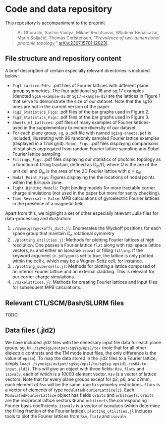 # Code and data repository

This repository is accompaniment to the preprint
> Ali Ghorashi, Sachin Vaidya, Mikael Rechtsman, Wladimir Benalcazar, Marin Soljačić, Thomas Christensen, *"Prevalence of two-dimensional photonic topology,"* [arXiv:2307.15701 (2023)](https://arxiv.org/abs/2307.15701).

## File structure and repository content

A brief description of certain especially relevant directories is included below:
- `Fig1_Lattice_Pdfs`: .pdf files of Fourier lattices with different plane group symmetries.
The four additional sg 16 and sg 17 examples (denoted `Sg16-example-$i` or `Sg17-example-$i`) are the lattices in Figure 1 that serve to demonstrate the size of our dataset.
Note that the sg16 ones are not in the current version of the paper.
- `Fig2_Statistics_Figs`: .pdf files of the bar graphs used in Figure 2.
- `Fig3_Statistics_Figs`: .pdf files of the bar graphs used in Figure 3.
- `Sheets_of_Lattices`: .pdf files of many examples of Fourier lattices- used in the supplementary to evince diversity of our dataset.
- For each plane group, `sg`, a .pdf file with named `sg$sg-sheets.pdf` is included, illustrating with 96 randomly sampled Fourier lattice examples (displayed in a 12x8 grid).
`Sobol_Figs`: .pdf files displaying comparisons of statistics aggregated from random Fourier lattice sampling and Sobol Fourier lattice sampling.
- `Fillings_Figs`: .pdf files displaying our statistics of photonic topology as a function of filling fraction, defined as $\Omega_{\text{in}}/\Omega$, where $\Omega$ is the are of the unit cell and $\Omega_{\text{in}}$ is the area of the 2D Fourier lattice with $\varepsilon = \varepsilon_{\text{in}}$.
- `Nodal_Point_Figs`: Figures displaying the the locations of nodal points within the Brillouin zone. 
- `Tight Binding Models`: Tight binding models for more tractable corner charge simulations (not used in the paper but more for sanity checking).
- `Time Reversal = False`: MPB calculations of gyroelectric Fourier lattices in the presence of a magnetic field.

Apart from this, we highlight a set of other especially relevant Julia files for data-processing and illustration:
1. `./symeigs/wyckoffs_dict.jl`: Enumerates the Wyckoff positions for each space group that maintain $C_n$ rotational symmetry
2. `./plotting_utilities.jl`: Methods for plotting Fourier lattices at high resolution. One passes a Fourier lattice `flat` along with
   real space lattice vectors, `Rs` and either an isovalue `isoval` or filling `filling`. If the keyword argument `in_polygon` is set to
   true, the lattice is only plotted within the cell `c`, which may be a Wigner-Seitz cell, for instance.
3. `./plotting_supercells.jl`: Methods for plotting a lattice composed of an interior Fourier lattice and an external cladding. This is relevant for
   our corner charge simulations.
4. `./makelattices.jl`: Methods for creating Fourier lattices and input files for subsequent MPB calculations.


## Relevant CTL/SCM/Bash/SLURM files
TODO.

## Data files (.jld2)
We have included .jld2 files with the necessary input file data for each plane group, sg, in `./symeigs/output/sg$sg/eps1/te/`
(note that for all other dielectric contrasts and the TM mode input files, the only difference is the value of `epsin`). 
To map the data stored in the .jld2 files to a Fourier lattice, simply `load(./symeigs/output/sg$sg/eps1/te/sg$sg-epsid1-res64-te-input.jld2)`. 
This will give an object with three fields: `Rsv`, `flatv` and `isovalv`, each of which is a 10000 element vector. `Rsv` is a vector of 
lattice vectors. Note that for every plane groups except for p2, p6, and c2mm, each element of `Rsv` will be the same, due to symmetry restrictions.
`flatv` is a vector of elements of type `ModulatedFourierLattice{2}`. Each `ModulatedFourierLattice` object has fields `orbits` and `orbitcoefs`. `orbits` are the 
reciprocal lattice vectors **G** and `orbitcoefs` the corresponding Fourier basis coefficients. `isovalv` is a vector of isovalues (which determine the
filling fraction of the Fourier lattice). 
`plotting_utilities.jl` includes tools to plot the Fourier lattices from `Rsv`, `flatv` and `isovalv`.







